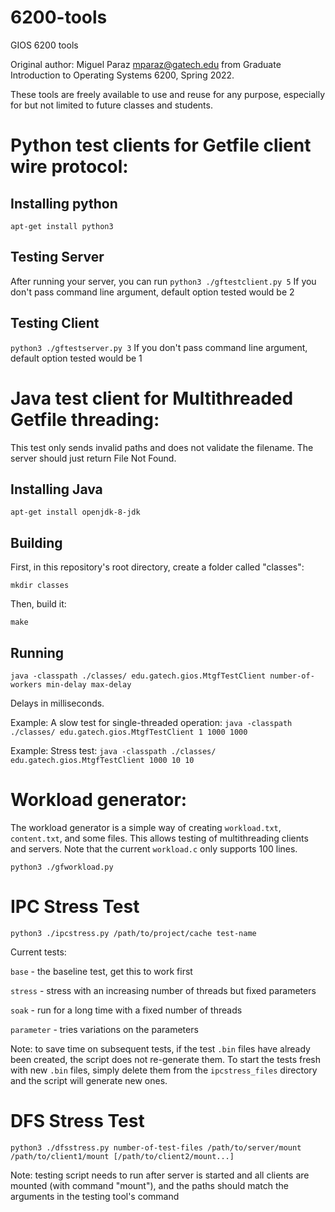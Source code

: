 # 6200-tools
GIOS 6200 tools

Original author: Miguel Paraz <mparaz@gatech.edu> from Graduate Introduction to Operating Systems 6200, Spring 2022.

These tools are freely available to use and reuse for any purpose, especially for but not limited to future classes and students.

# Python test clients for Getfile client wire protocol:

## Installing python
```apt-get install python3```

## Testing Server

After running your server, you can run
```python3 ./gftestclient.py 5```
If you don't pass command line argument, default option tested would be 2


## Testing Client

```python3 ./gftestserver.py 3```
If you don't pass command line argument, default option tested would be 1


# Java test client for Multithreaded Getfile threading:

This test only sends invalid paths and does not validate the filename. The server should just return File Not Found.

## Installing Java
```apt-get install openjdk-8-jdk```

## Building

First, in this repository's root directory, create a folder called "classes":

```mkdir classes```

Then, build it:

```make```

## Running
```java -classpath ./classes/ edu.gatech.gios.MtgfTestClient number-of-workers min-delay max-delay```

Delays in milliseconds.

Example: A slow test for single-threaded operation:
```java -classpath ./classes/ edu.gatech.gios.MtgfTestClient 1 1000 1000```

Example: Stress test:
```java -classpath ./classes/ edu.gatech.gios.MtgfTestClient 1000 10 10```

# Workload generator:

The workload generator is a simple way of creating `workload.txt`, `content.txt`, and some files. This allows testing of multithreading clients and servers.
Note that the current `workload.c` only supports 100 lines.

```python3 ./gfworkload.py```

# IPC Stress Test

```python3 ./ipcstress.py /path/to/project/cache test-name```

Current tests:

`base` - the baseline test, get this to work first

`stress` - stress with an increasing number of threads but fixed parameters

`soak` - run for a long time with a fixed number of threads

`parameter` - tries variations on the parameters

Note: to save time on subsequent tests, if the test `.bin` files have already 
been created, the script does not re-generate them. To start the tests fresh 
with new `.bin` files, simply delete them from the `ipcstress_files` directory 
and the script will generate new ones.

# DFS Stress Test

```python3 ./dfsstress.py number-of-test-files /path/to/server/mount /path/to/client1/mount [/path/to/client2/mount...]```

Note: testing script needs to run after server is started and all clients are mounted (with command "mount"), and the paths should match the arguments in the testing tool's command
